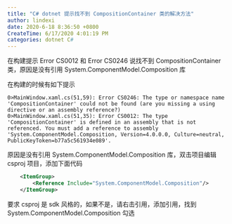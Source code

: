 ```yaml
---
title: "C# dotnet 提示找不到 CompositionContainer 类的解决方法"
author: lindexi
date: 2020-6-18 8:36:50 +0800
CreateTime: 6/17/2020 4:01:19 PM
categories: dotnet C#
---
```


在构建提示 Error CS0012 和 Error CS0246 说找不到 CompositionContainer 类，原因是没有引用 System.ComponentModel.Composition 库

<!--more-->


<!-- CreateTime:6/17/2020 4:01:19 PM -->

<!-- 发布 -->

在构建的时候有如下提示

```
0>MainWindow.xaml.cs(51,59): Error CS0246: The type or namespace name 'CompositionContainer' could not be found (are you missing a using directive or an assembly reference?)
0>MainWindow.xaml.cs(51,35): Error CS0012: The type 'CompositionContainer' is defined in an assembly that is not referenced. You must add a reference to assembly 'System.ComponentModel.Composition, Version=4.0.0.0, Culture=neutral, PublicKeyToken=b77a5c561934e089'.
```

原因是没有引用 System.ComponentModel.Composition 库，双击项目编辑 csproj 项目，添加下面代码

```xml
    <ItemGroup>
        <Reference Include="System.ComponentModel.Composition"/>
    </ItemGroup>
```

要求 csproj 是 sdk 风格的，如果不是，请右击引用，添加引用，找到 System.ComponentModel.Composition 勾选

